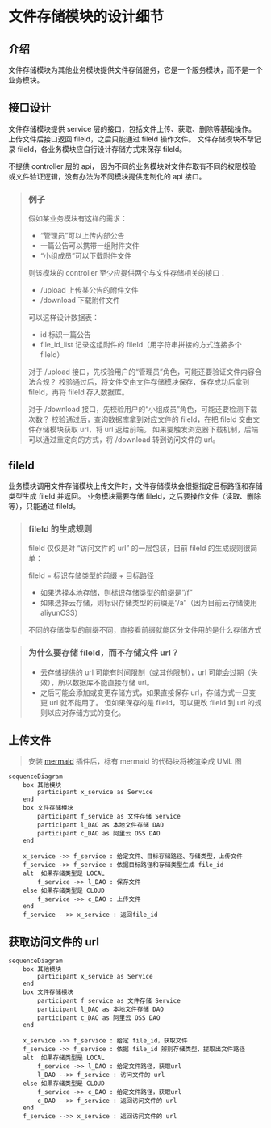 # 文件存储模块的设计细节

## 介绍

文件存储模块为其他业务模块提供文件存储服务，它是一个服务模块，而不是一个业务模块。

## 接口设计

文件存储模块提供 service 层的接口，包括文件上传、获取、删除等基础操作。
上传文件后接口返回 fileId，之后只能通过 fileId 操作文件。
文件存储模块不帮记录 fileId，各业务模块应自行设计存储方式来保存 fileId。

不提供 controller 层的 api，
因为不同的业务模块对文件存取有不同的权限校验或文件验证逻辑，没有办法为不同模块提供定制化的 api 接口。

> ### 例子
> 
> 假如某业务模块有这样的需求：
> - “管理员”可以上传内部公告
> - 一篇公告可以携带一组附件文件
> - “小组成员”可以下载附件文件
> 
> 则该模块的 controller 至少应提供两个与文件存储相关的接口：
> - /upload   上传某公告的附件文件
> - /download 下载附件文件
> 
> 可以这样设计数据表：
> - id 标识一篇公告
> - file_id_list 记录这组附件的 fileId（用字符串拼接的方式连接多个 fileId）
> 
> 对于 /upload 接口，先校验用户的“管理员”角色，可能还要验证文件内容合法合规？
> 校验通过后，将文件交由文件存储模块保存，保存成功后拿到 fileId，再将 fileId 存入数据库。
> 
> 对于 /download 接口，先校验用户的“小组成员”角色，可能还要检测下载次数？
> 校验通过后，查询数据库拿到对应文件的 fileId，在把 fileId 交由文件存储模块获取 url，将 url 返给前端。
> 如果要触发浏览器下载机制，后端可以通过重定向的方式，将 /download 转到访问文件的 url。

## fileId

业务模块调用文件存储模块上传文件时，文件存储模块会根据指定目标路径和存储类型生成 fileId 并返回。
业务模块需要存储 fileId，之后要操作文件（读取、删除等），只能通过 fileId。

> ### fileId 的生成规则
> 
> fileId 仅仅是对 “访问文件的 url” 的一层包装，目前 fileId 的生成规则很简单：
> 
> fileId = 标识存储类型的前缀 + 目标路径
> 
> - 如果选择本地存储，则标识存储类型的前缀是“/f”
> - 如果选择云存储，则标识存储类型的前缀是“/a”（因为目前云存储使用 aliyunOSS）
> 
> 不同的存储类型的前缀不同，直接看前缀就能区分文件用的是什么存储方式

> ### 为什么要存储 fileId，而不存储文件 url？
> 
> - 云存储提供的 url 可能有时间限制（或其他限制），url 可能会过期（失效），所以数据库不能直接存储 url。
> - 之后可能会添加或变更存储方式，如果直接保存 url，存储方式一旦变更 url 就不能用了。
>   但如果保存的是 fileId，可以更改 fileId 到 url 的规则以应对存储方式的变化。

## 上传文件

> 安装 [mermaid](https://mermaid.js.org/) 插件后，标有 mermaid 的代码块将被渲染成 UML 图

``` mermaid
sequenceDiagram
    box 其他模块
        participant x_service as Service
    end
    box 文件存储模块
        participant f_service as 文件存储 Service
        participant l_DAO as 本地文件存储 DAO
        participant c_DAO as 阿里云 OSS DAO
    end

    x_service ->> f_service : 给定文件、目标存储路径、存储类型，上传文件
    f_service ->> f_service : 依据目标路径和存储类型生成 file_id
    alt  如果存储类型是 LOCAL
        f_service ->> l_DAO : 保存文件
    else 如果存储类型是 CLOUD
        f_service ->> c_DAO : 上传文件
    end
    f_service -->> x_service : 返回file_id
```

## 获取访问文件的 url

``` mermaid
sequenceDiagram
    box 其他模块
        participant x_service as Service
    end
    box 文件存储模块
        participant f_service as 文件存储 Service
        participant l_DAO as 本地文件存储 DAO
        participant c_DAO as 阿里云 OSS DAO
    end

    x_service ->> f_service : 给定 file_id，获取文件
    f_service ->> f_service : 依据 file_id 辨别存储类型，提取出文件路径
    alt  如果存储类型是 LOCAL
        f_service ->> l_DAO : 给定文件路径，获取url
        l_DAO -->> f_service : 访问文件的 url
    else 如果存储类型是 CLOUD
        f_service ->> c_DAO : 给定文件路径，获取url
        c_DAO -->> f_service : 返回访问文件的 url
    end
    f_service -->> x_service : 返回访问文件的 url
```
